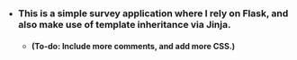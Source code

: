 - ### This is a simple survey application where I rely on Flask, and also make use of template inheritance via Jinja.
  - #### (To-do: Include more comments, and add more CSS.)
